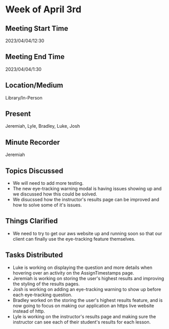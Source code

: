 # Week of April 3rd

## Meeting Start Time

2023/04/04/12:30

## Meeting End Time

2023/04/04/1:30

## Location/Medium

Library/In-Person

## Present

Jeremiah, Lyle, Bradley, Luke, Josh

## Minute Recorder

Jeremiah

## Topics Discussed
- We will need to add more testing.
- The new eye-tracking warning modal is having issues showing up and we discussed how this could be solved.
- We disucssed how the instructor's results page can be improved and how to solve some of it's issues.

## Things Clarified
- We need to try to get our aws website up and running soon so that our client can finally use the eye-tracking feature themselves.

## Tasks Distributed
- Luke is working on displaying the question and more details when hovering over an activity on the AssignTimestamps page.
- Jeremiah is working on storing the user's highest results and improving the styling of the results pages.
- Josh is working on adding an eye-tracking warning to show up before each eye-tracking question.
- Bradley worked on the storing the user's highest results feature, and is now going to focus on making our application an https live website instead of http.
- Lyle is working on the instructor's results page and making sure the instructor can see each of their student's results for each lesson. 